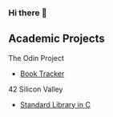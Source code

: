 ### Hi there 👋

## Academic Projects

The Odin Project
- [Book Tracker](https://github.com/VincentZ-42/Library_BookTracker)

42 Silicon Valley
- [Standard Library in C](https://github.com/VincentZ-42/C-Standard-Libary-Libft-)
<!--
**VincentZ-42/VincentZ-42** is a ✨ _special_ ✨ repository because its `README.md` (this file) appears on your GitHub profile.

Here are some ideas to get you started:

- 🔭 I’m currently working on ...
- 🌱 I’m currently learning ... Javascript
- 👯 I’m looking to collaborate on ...
- 🤔 I’m looking for help with ...
- 💬 Ask me about ...
- 📫 How to reach me: ... email
- 😄 Pronouns: ... He/Him
- ⚡ Fun fact: ... I love killing zombies
-->
